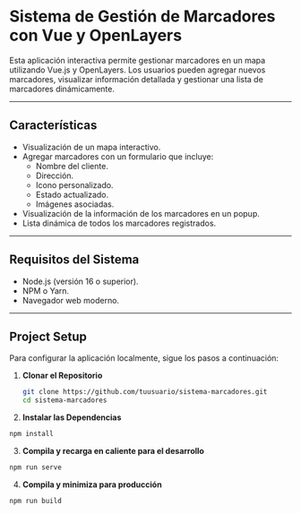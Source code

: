 # Sistema de Gestión de Marcadores con Vue y OpenLayers

Esta aplicación interactiva permite gestionar marcadores en un mapa utilizando Vue.js y OpenLayers. Los usuarios pueden agregar nuevos marcadores, visualizar información detallada y gestionar una lista de marcadores dinámicamente.

---

## **Características**

- Visualización de un mapa interactivo.
- Agregar marcadores con un formulario que incluye:
  - Nombre del cliente.
  - Dirección.
  - Icono personalizado.
  - Estado actualizado.
  - Imágenes asociadas.
- Visualización de la información de los marcadores en un popup.
- Lista dinámica de todos los marcadores registrados.

---

## **Requisitos del Sistema**

- Node.js (versión 16 o superior).
- NPM o Yarn.
- Navegador web moderno.

---

## **Project Setup**

Para configurar la aplicación localmente, sigue los pasos a continuación:

1. **Clonar el Repositorio**

   ```bash
   git clone https://github.com/tuusuario/sistema-marcadores.git
   cd sistema-marcadores

   ```

2. **Instalar las Dependencias**

```bash
npm install
```

3. **Compila y recarga en caliente para el desarrollo**

```bash
npm run serve
```

4. **Compila y minimiza para producción**

```bash
npm run build
```
